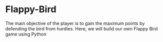 # Flappy-Bird
The main objective of the player is to gain the maximum points by defending the bird from hurdles. Here, we will build our own Flappy Bird game using Python
